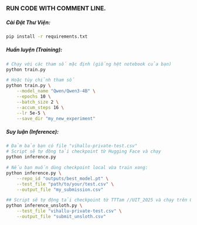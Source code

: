 ### RUN CODE WITH COMMENT LINE.
##### Cài Đặt Thư Viện:
```bash 
pip install -r requirements.txt
```

##### Huấn luyện (Training):
```bash 
# Chạy với các tham số mặc định (giống hệt notebook của bạn)
python train.py

# Hoặc tùy chỉnh tham số
python train.py \
    --model_name "Qwen/Qwen3-4B" \
    --epochs 10 \
    --batch_size 2 \
    --accum_steps 16 \
    --lr 5e-5 \
    --save_dir "my_new_experiment"
```
##### Suy luận (Inference):
```bash 
# Đảm bảo bạn có file "vihallu-private-test.csv"
# Script sẽ tự động tải checkpoint từ Hugging Face và chạy
python inference.py

# Nếu bạn muốn dùng checkpoint local vừa train xong:
python inference.py \
    --repo_id "outputs/best_model.pt" \
    --test_file "path/to/your/test.csv" \
    --output_file "my_submission.csv"

## Script sẽ tự động tải checkpoint từ TTTam //UIT_2025 và chạy trên GPU
python inference_unsloth.py \
    --test_file "vihallu-private-test.csv" \
    --output_file "submit_unsloth.csv"
```
